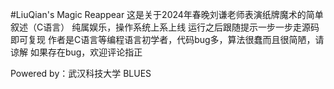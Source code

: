#LiuQian's Magic Reappear
这是关于2024年春晚刘谦老师表演纸牌魔术的简单叙述（C语言）
纯属娱乐，操作系统上系上线
运行之后跟随提示一步一步走源码即可复现
作者是C语言等编程语言初学者，代码bug多，算法很蠢而且很简陋，请谅解
如果存在bug，欢迎评论指正

Powered by：武汉科技大学 BLUES
